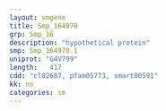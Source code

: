 ```yaml
---
layout: smgene
title: Smp_164970
grp: Smp_16
description: "hypothetical protein"
smp: Smp_164970.1
uniprot: "G4V799"
length:   417
cdd: "cl02687, pfam05773, smart00591"
kk: ns
categories: sm
---
```

